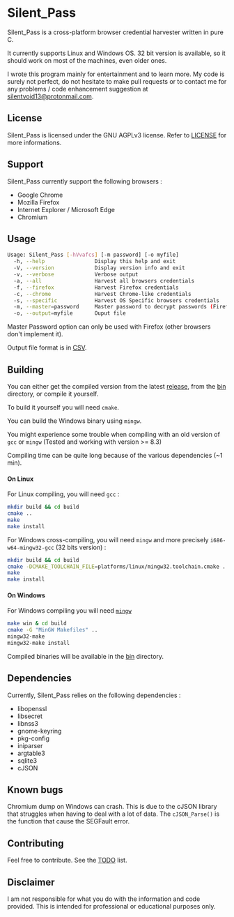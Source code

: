 # Silent_Pass

Silent_Pass is a cross-platform browser credential harvester written in pure C.

It currently supports Linux and Windows OS. 32 bit version is available, so it should work on most of the machines, even older ones.

I wrote this program mainly for entertainment and to learn more. My code is surely not perfect, do not hesitate to make pull requests or to contact me for any problems / code enhancement suggestion at silentvoid13@protonmail.com.

## License

Silent_Pass is licensed under the GNU AGPLv3 license. Refer to [LICENSE](https://github.com/SilentVoid13/Silent_Pass/blob/master/LICENSE.txt) for more informations.

## Support

Silent_Pass currently support the following browsers :

- Google Chrome
- Mozilla Firefox
- Internet Explorer / Microsoft Edge
- Chromium

## Usage

```bash
Usage: Silent_Pass [-hVvafcs] [-m password] [-o myfile]
  -h, --help                Display this help and exit
  -V, --version             Display version info and exit
  -v, --verbose             Verbose output
  -a, --all                 Harvest all browsers credentials
  -f, --firefox             Harvest Firefox credentials
  -c, --chrome              Harvest Chrome-like credentials
  -s, --specific            Harvest OS Specific browsers credentials
  -m, --master=password     Master password to decrypt passwords (Firefox only)
  -o, --output=myfile       Ouput file
```

Master Password option can only be used with Firefox (other browsers don't implement it).

Output file format is in [CSV](https://en.wikipedia.org/wiki/Comma-separated_values).

## Building

You can either get the compiled version from the latest [release](https://github.com/SilentVoid13/Silent_Pass/releases), from the [bin](https://github.com/SilentVoid13/Silent_Pass/tree/master/bin) directory, or compile it yourself.

To build it yourself you will need `cmake`.

You can build the Windows binary using `mingw`.

You might experience some trouble when compiling with an old version of `gcc` or `mingw` (Tested and working with version >= 8.3)

Compiling time can be quite long because of the various dependencies (~1 min).

#### On Linux

For Linux compiling, you will need `gcc` :

```bash
mkdir build && cd build
cmake ..
make
make install
```

For Windows cross-compiling, you will need `mingw` and more precisely `i686-w64-mingw32-gcc` (32 bits version) :

```bash
mkdir build && cd build
cmake -DCMAKE_TOOLCHAIN_FILE=platforms/linux/mingw32.toolchain.cmake ..
make
make install
```

#### On Windows

For Windows compiling you will need [`mingw`](https://sourceforge.net/projects/mingw-w64/) 

```bash
make win & cd build
cmake -G "MinGW Makefiles" ..
mingw32-make
mingw32-make install
```

Compiled binaries will be available in the [bin](https://github.com/SilentVoid13/Silent_Pass/tree/master/bin) directory.

## Dependencies

Currently, Silent_Pass relies on the following dependencies :

- libopenssl
- libsecret
- libnss3
- gnome-keyring
- pkg-config
- iniparser
- argtable3
- sqlite3
- cJSON

## Known bugs

Chromium dump on Windows can crash. This is due to the cJSON library that struggles when having to deal with a lot of data. The `cJSON_Parse()`  is the function that cause the SEGFault error.

## Contributing

Feel free to contribute. See the [TODO](https://github.com/SilentVoid13/Silent_Pass/blob/master/TODO.md) list. 

## Disclaimer

I am not responsible for what you do with the information and code provided. This is intended for professional or educational purposes only.

